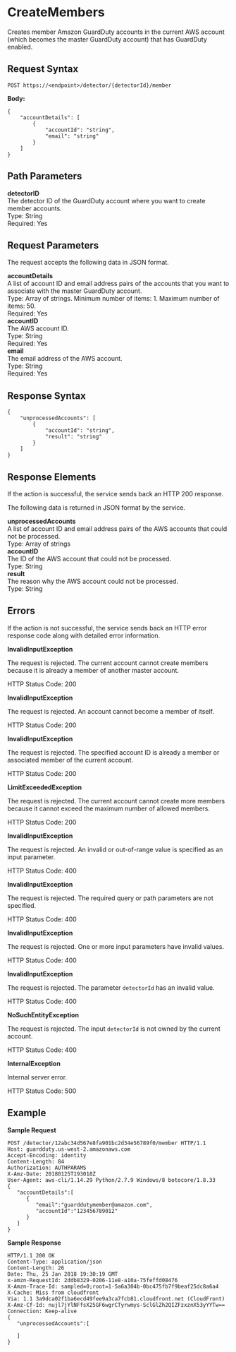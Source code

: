 # CreateMembers<a name="create-members"></a>

Creates member Amazon GuardDuty accounts in the current AWS account \(which becomes the master GuardDuty account\) that has GuardDuty enabled\.

## Request Syntax<a name="create-members-request-syntax"></a>

```
POST https://<endpoint>/detector/{detectorId}/member
```

**Body:**

```
{
    "accountDetails": [
        {
            "accountId": "string",
            "email": "string"
        }
    ]
}
```

## Path Parameters<a name="create-members-path-parameters"></a>

**detectorID**  
The detector ID of the GuardDuty account where you want to create member accounts\.  
Type: String  
Required: Yes

## Request Parameters<a name="create-members-request-parameters"></a>

The request accepts the following data in JSON format\.

**accountDetails**  
A list of account ID and email address pairs of the accounts that you want to associate with the master GuardDuty account\.  
Type: Array of strings\. Minimum number of items: 1\. Maximum number of items: 50\.  
Required: Yes    
**accountID**  
The AWS account ID\.   
Type: String  
Required: Yes  
**email**  
The email address of the AWS account\.  
Type: String  
Required: Yes

## Response Syntax<a name="create-members-response-syntax"></a>

```
{
    "unprocessedAccounts": [
        {
            "accountId": "string",
            "result": "string"
        }
    ]
}
```

## Response Elements<a name="create-members-response-parameters"></a>

If the action is successful, the service sends back an HTTP 200 response\.

The following data is returned in JSON format by the service\.

**unprocessedAccounts**  
A list of account ID and email address pairs of the AWS accounts that could not be processed\.  
Type: Array of strings    
**accountID**  
The ID of the AWS account that could not be processed\.  
Type: String  
**result**  
The reason why the AWS account could not be processed\.  
Type: String

## Errors<a name="create-members-errors"></a>

If the action is not successful, the service sends back an HTTP error response code along with detailed error information\.

**InvalidInputException**

The request is rejected\. The current account cannot create members because it is already a member of another master account\.

HTTP Status Code: 200 

**InvalidInputException**

The request is rejected\. An account cannot become a member of itself\.

HTTP Status Code: 200 

**InvalidInputException**

The request is rejected\. The specified account ID is already a member or associated member of the current account\.

HTTP Status Code: 200 

**LimitExceededException**

The request is rejected\. The current account cannot create more members because it cannot exceed the maximum number of allowed members\.

HTTP Status Code: 200 

**InvalidInputException**

The request is rejected\. An invalid or out\-of\-range value is specified as an input parameter\.

HTTP Status Code: 400 

**InvalidInputException**

The request is rejected\. The required query or path parameters are not specified\.

HTTP Status Code: 400 

**InvalidInputException**

The request is rejected\. One or more input parameters have invalid values\.

HTTP Status Code: 400 

**InvalidInputException**

The request is rejected\. The parameter `detectorId` has an invalid value\.

HTTP Status Code: 400 

**NoSuchEntityException**

The request is rejected\. The input `detectorId` is not owned by the current account\.

HTTP Status Code: 400 

**InternalException**

Internal server error\.

HTTP Status Code: 500 

## Example<a name="create-members-example"></a>

**Sample Request**

```
POST /detector/12abc34d567e8fa901bc2d34e56789f0/member HTTP/1.1
Host: guardduty.us-west-2.amazonaws.com
Accept-Encoding: identity
Content-Length: 84
Authorization: AUTHPARAMS
X-Amz-Date: 20180125T193018Z
User-Agent: aws-cli/1.14.29 Python/2.7.9 Windows/8 botocore/1.8.33
{  
   "accountDetails":[  
      {  
         "email":"guarddutymember@amazon.com",
         "accountId":"123456789012"
      }
   ]
}
```

**Sample Response**

```
HTTP/1.1 200 OK
Content-Type: application/json
Content-Length: 26
Date: Thu, 25 Jan 2018 19:30:19 GMT
x-amzn-RequestId: 2ddb8329-0206-11e8-a10a-75feffd08476
X-Amzn-Trace-Id: sampled=0;root=1-5a6a304b-0bc475fb7f9beaf25dc8a6a4
X-Cache: Miss from cloudfront
Via: 1.1 3a9dca02f1ba6ecd49fee9a3ca7fcb81.cloudfront.net (CloudFront)
X-Amz-Cf-Id: nujl7jYlNFfsX25GF6wgrCTyrwmys-SclGlZh2QIZFzxznX53yYYTw==
Connection: Keep-alive
{  
   "unprocessedAccounts":[  

   ]
}
```